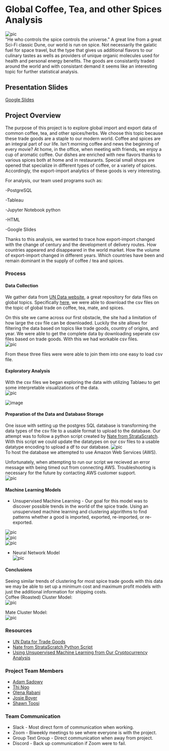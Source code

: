 # Global Coffee, Tea, and other Spices Analysis   
![pic](https://github.com/ajsadowy/Global_Coffee_Tea_Spice_Analysis/blob/PossibleFinal/Images/40941991-2416-4bbc-95bd-40b1d55011b9.jpg)   
"He who controls the spice controls the universe."
A great line from a great Sci-Fi classic Dune, our world is run on spice. Not necessarily the galatic fuel for space travel, but the type that gives us additional flavors to our culinary tastes as wells as providers of unique organic molecules used for health and personal energy benefits. The goods are consistantly traded around the world and with consistant demand it seems like an interesting topic for further statistical analysis.   

## Presentation Slides  
[Google Slides](https://docs.google.com/presentation/d/1ar_TVjZ9b3tX65JqmfR_XULhvNhESwEjbGiwPGQnDaQ/edit?usp=sharing)   

## Project Overview   
The purpose of this project is to explore global import and export data of common coffee, tea, and other spices/herbs. We choose this topic because these trade goods are a staple to our modern world. 
 Coffee and spices are an integral part of our life. Isn't morning coffee and news the beginning of every movie? At home, in the office, when meeting with friends, we enjoy a cup of aromatic coffee. Our dishes are enriched with new flavors thanks to various spices both at home and in restaurants. Special small shops are opened that specialize in different types of coffee, or a variety of spices.
 Accordingly, the export-import analytics of these goods is very interesting.

For analysis, our team used programs such as:

-PostgreSQL

-Tableau

-Jupyter Notebook python

-HTML

-Google Slides

Thanks to this analysis, we wanted to trace how export-import changed with the change of century and the development of delivery routes. How countries appeared and disappeared in the world market. How the volume of export-import changed in different years. Which countries have been and remain dominant in the supply of coffee / tea and spices.


### Process   

#### Data Collection   
We gather data from [UN Data website](http://data.un.org/Default.aspx), a great repository for data files on global topics. Specifically [here]( http://data.un.org/Data.aspx?d=ComTrade&f=_l1Code%3a10), we were able to download the csv files on the topic of global trade on coffee, tea, mate, and spices.   

On this site we came across our first obstacle, the site had a limitation of how large the csv file can be downloaded. Luckily the site allows for filtering the data based on topics like trade goods, country of origins, and year. We were able to get the complete data by downloading seperate csv files based on trade goods. With this we had workable csv files.  
![pic](https://github.com/ajsadowy/Global_Coffee_Tea_Spice_Analysis/blob/PossibleFinal/Images/QuickDBD-export.png)   

From these three files were were able to join them into one easy to load csv file.   

#### Exploratory Analysis
With the csv files we began exploring the data with utilizing Tablaeu to get some interpretable visualizations of the data.   
![pic](https://github.com/ajsadowy/Global_Coffee_Tea_Spice_Analysis/blob/PossibleFinal/Tablaeu_Images/THE%20TOP%2010%20TRADING%20(BY%20WEIGHT-KG)%20COUNTRIES.png) 

![image](https://user-images.githubusercontent.com/93515126/162358769-028aa641-43bb-4893-a52d-0515dd4972d9.png)

#### Preparation of the Data and Database Storage   
One issue with setting up the postgres SQL database is transforming the data types of the csv file to a usable format to upload to the database. Our attempt was to follow a python script created by [Nate from StrataScratch](https://github.com/Strata-Scratch/csv_to_db_automation). With this script we could update the datatypes on our csv files to a usable datatype encoding to upload a df to our database.
![pic](https://github.com/ajsadowy/Global_Coffee_Tea_Spice_Analysis/blob/PossibleFinal/Images/clean.png)   
To host the database we attempted to use Amazon Web Services (AWS).   

Unfortunately, when attempting to run our script we recieved an error message with being timed out from connecting AWS. Troubleshooting is necessary for the future by contacting AWS customer support.   
![pic](https://github.com/ajsadowy/Global_Coffee_Tea_Spice_Analysis/blob/PossibleFinal/Images/Untitled.png)   
#### Machine Learning Models   
* Unsupervised Machine Learning   -
Our goal for this model was to discover possible trends in the world of the spice trade. Using an unsupervised machine learning and clustering algorithms to find patterns whether a good is imported, exported, re-imported, or re-exported.   

![pic](https://github.com/ajsadowy/Global_Coffee_Tea_Spice_Analysis/blob/PossibleFinal/MachineLearning/Unsupervised/ML_IMAGES/BlackTeaElbow.png)   
![pic](https://github.com/ajsadowy/Global_Coffee_Tea_Spice_Analysis/blob/PossibleFinal/MachineLearning/Unsupervised/ML_IMAGES/TeaBlack3D.png)   
![pic](https://github.com/ajsadowy/Global_Coffee_Tea_Spice_Analysis/blob/PossibleFinal/MachineLearning/Unsupervised/ML_IMAGES/TeaGreen2D.png)   
* Neural Network Model   
![pic](https://github.com/ajsadowy/Global_Coffee_Tea_Spice_Analysis/blob/PossibleFinal/Images/NN.png)

#### Conclusions   
Seeing similar trends of clustering for most spice trade goods with this data we may be able to set up a minimum cost and maximum profit models with just the additional information for shipping costs.   
Coffee (Roasted) Cluster Model:   
![pic](https://github.com/ajsadowy/Global_Coffee_Tea_Spice_Analysis/blob/PossibleFinal/MachineLearning/Unsupervised/ML_IMAGES/coffee%203d%20plot.png)

Mate Cluster Model:   
![pic](https://github.com/ajsadowy/Global_Coffee_Tea_Spice_Analysis/blob/PossibleFinal/MachineLearning/Unsupervised/ML_IMAGES/Mate3D.png)   

### Resources   
* [UN Data for Trade Goods](http://data.un.org/Default.aspx)   
* [Nate from StrataScratch Python Script](https://github.com/Strata-Scratch/csv_to_db_automation)
* [Using Unsupervised Machine Learning from Our Cryptocurrency Analysis](https://github.com/ajsadowy/Cryptocurrency_Analysis)   
### Project Team Members   
* [Adam Sadowy](https://github.com/ajsadowy)   
* [Thi Ngo](https://github.com/Thingo2906)   
* [Olena Rabani](https://github.com/olenarabani)   
* [Josie Boyer](https://github.com/JosieBoyer)   
* [Shawn Toosi](https://github.com/Shawn2C)
### Team Communication
* Slack - Most direct form of communication when working.   
* Zoom  - Biweekly meetings to see where everyone is with the project.   
* Group Text Group - Direct communication when away from project.   
* Discord - Back up communication if Zoom were to fail.   
